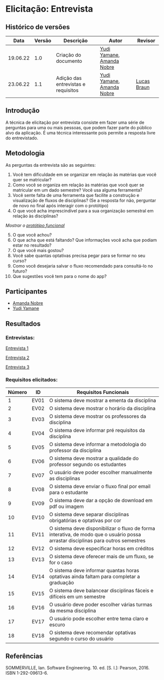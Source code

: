 # Elicitação: Entrevista

## Histórico de versões
| Data     | Versão | Descrição                           | Autor                                                                                     | Revisor                                |
| -------- | ------ | ----------------------------------- | ----------------------------------------------------------------------------------------- | -------------------------------------- |
| 19.06.22 | 1.0    | Criação do documento                | [Yudi Yamane](https://github.com/yudi-azvd), [Amanda Nobre](https://github.com/AmandaNbr) |                                        |
| 23.06.22 | 1.1    | Adição das entrevistas e requisitos | [Yudi Yamane](https://github.com/yudi-azvd), [Amanda Nobre](https://github.com/AmandaNbr) | [Lucas Braun](https://github.com/lbvx) |

## Introdução

A técnica de elicitação por entrevista consiste em fazer uma série de perguntas para uma ou mais pessoas, que podem
fazer parte do público alvo da aplicação. É uma técnica interessante pois permite a resposta livre do entrevistado. 

## Metodologia

As perguntas da entrevista são as seguintes:

1. Você tem dificuldade em se organizar em relação às matérias que você quer se matricular?
2. Como você se organiza em relação às matérias que você quer se matricular em um dado semestre? Você usa alguma ferramenta?
3. Você sente falta de uma ferramenta que facilite a construção e visualização de fluxos de disciplinas? 
(Se a resposta for não, perguntar de novo no final após interagir com o protótipo)
4. O que você acha imprescindível para a sua organização semestral em relação às disciplinas?
	
_Mostrar o [protótipo funcional](https://fluxoagil.herokuapp.com/)_

5. O que você achou? 
6. O que acha que está faltando? Que informações você acha que podiam estar no resultado?
7. O que você mais gostou?
8. Você sabe quantas optativas precisa pegar para se formar no seu curso?
9. Como você desejaria salvar o fluxo recomendado para consultá-lo no futuro?
10. Que sugestões você tem para o nome do app?

## Participantes

- [Amanda Nobre](https://github.com/AmandaNbr)
- [Yudi Yamane](https://github.com/yudi-azvd)

## Resultados

### Entrevistas:

[Entrevista 1](Base/AbordagemNaoEspecifica/elicitacao/entrevista-1.md)

[Entrevista 2](Base/AbordagemNaoEspecifica/elicitacao/entrevista-2.md)

[Entrevista 3](Base/AbordagemNaoEspecifica/elicitacao/entrevista-3.md)

### Requisitos elicitados:

| Número | ID   | Requisitos Funcionais                                                                                                             |
| ------ | ---- | --------------------------------------------------------------------------------------------------------------------------------- |
| 1      | EV01 | O sistema deve mostrar a ementa da disciplina                                                                                     |
| 2      | EV02 | O sistema deve mostrar o horário da disciplina                                                                                    |
| 3      | EV03 | O sistema deve mostrar os professores da disciplina                                                                               |
| 4      | EV04 | O sistema deve informar pré requisitos da disciplina                                                                              |
| 5      | EV05 | O sistema deve informar a metodologia do professor da disciplina                                                                  |
| 6      | EV06 | O sistema deve mostrar a qualidade do professor segundo os estudantes                                                             |
| 7      | EV07 | O usuário deve poder escolher manualmente as disciplinas                                                                          |
| 8      | EV08 | O sistema deve enviar o fluxo final por email para o estudante                                                                    |
| 9      | EV09 | O sistema deve dar a opção de download em pdf ou imagem                                                                           |
| 10     | EV10 | O sistema deve separar disciplinas obrigatórias e optativas por cor                                                               |
| 11     | EV11 | O sistema deve disponibilizar o fluxo de forma interativa, de modo que o usuário possa arrastar disciplinas para outros semestres |
| 12     | EV12 | O sistema deve especificar horas em créditos                                                                                      |
| 13     | EV13 | O sistema deve oferecer mais de um fluxo, se for o caso                                                                           |
| 14     | EV14 | O sistema deve informar quantas horas optativas ainda faltam para completar a graduação                                           |
| 15     | EV15 | O sistema deve balancear disciplinas fáceis e difíceis em um semestre                                                             |
| 16     | EV16 | O usuário deve poder escolher várias turmas da mesma disciplina                                                                   |
| 17     | EV17 | O usuário pode escolher entre tema claro e escuro                                                                                 |
| 18     | EV18 | O sistema deve recomendar  optativas segundo o curso do usuário                                                                   |

## Referências

SOMMERVILLE, Ian. Software Engineering. 10. ed. [S. l.]: Pearson, 2016. ISBN 1-292-09613-6.